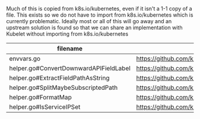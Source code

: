 Much of this is copied from k8s.io/kubernetes, even if it isn't a 1-1 copy of a
file.  This exists so we do not have to import from k8s.io/kubernetes which is
currently problematic.  Ideally most or all of this will go away and an upstream
solution is found so that we can share an implementation with Kubelet without
importing from k8s.io/kubernetes


| filename | upstream location |
|----------|-------------------|
| envvars.go | https://github.com/kubernetes/kubernetes/blob/98d5dc5d36d34a7ee13368a7893dcb400ec4e566/pkg/kubelet/envvars/envvars.go#L32 |
| helper.go#ConvertDownwardAPIFieldLabel | https://github.com/kubernetes/kubernetes/blob/98d5dc5d36d34a7ee13368a7893dcb400ec4e566/pkg/apis/core/pods/helpers.go#L65 |
| helper.go#ExtractFieldPathAsString | https://github.com/kubernetes/kubernetes/blob/98d5dc5d36d34a7ee13368a7893dcb400ec4e566/pkg/fieldpath/fieldpath.go#L46 |
| helper.go#SplitMaybeSubscriptedPath | https://github.com/kubernetes/kubernetes/blob/98d5dc5d36d34a7ee13368a7893dcb400ec4e566/pkg/fieldpath/fieldpath.go#L96 |
| helper.go#FormatMap | https://github.com/kubernetes/kubernetes/blob/ea0764452222146c47ec826977f49d7001b0ea8c/pkg/fieldpath/fieldpath.go#L29 |
| helper.go#IsServiceIPSet | https://github.com/kubernetes/kubernetes/blob/ea0764452222146c47ec826977f49d7001b0ea8c/pkg/apis/core/v1/helper/helpers.go#L139 |